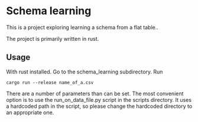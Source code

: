 # Schema learning

This is a project exploring learning a schema from a flat table..

The project is primarily written in rust.

## Usage

With rust installed. Go to the schema_learning subdirectory. Run

    cargo run --release name_of_a.csv

There are a number of parameters than can be set. The most convenient option is to use the run_on_data_file.py script in the scripts directory. It uses a hardcoded path in the script, so please change the hardcoded directory to an appropriate one.
